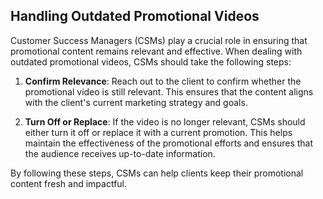 ## Handling Outdated Promotional Videos

Customer Success Managers (CSMs) play a crucial role in ensuring that promotional content remains relevant and effective. When dealing with outdated promotional videos, CSMs should take the following steps:

1. **Confirm Relevance**: Reach out to the client to confirm whether the promotional video is still relevant. This ensures that the content aligns with the client's current marketing strategy and goals.

2. **Turn Off or Replace**: If the video is no longer relevant, CSMs should either turn it off or replace it with a current promotion. This helps maintain the effectiveness of the promotional efforts and ensures that the audience receives up-to-date information.

By following these steps, CSMs can help clients keep their promotional content fresh and impactful.